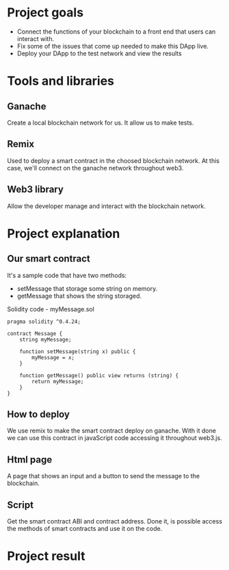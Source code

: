 # Project goals

- Connect the functions of your blockchain to a front end that users can interact with.
- Fix some of the issues that come up needed to make this DApp live.
- Deploy your DApp to the test network and view the results

# Tools and libraries

## Ganache

Create a local blockchain network for us. It allow us to make tests.

## Remix

Used to deploy a smart contract in the choosed blockchain network. At this case, we'll connect on the ganache network throughout web3.

## Web3 library

Allow the developer manage and interact with the blockchain network.

# Project explanation

## Our smart contract
It's a sample code that have two methods:
- setMessage that storage some string on memory.
- getMessage that shows the string storaged.

Solidity code - myMessage.sol
```
pragma solidity ^0.4.24;

contract Message {
    string myMessage;

    function setMessage(string x) public {
        myMessage = x;
    }

    function getMessage() public view returns (string) {
        return myMessage;
    }
}
```

## How to deploy
We use remix to make the smart contract deploy on ganache.
With it done we can use this contract in javaScript code accessing it throughout web3.js.

## Html page
A page that shows an input and a button to send the message to the blockchain.

## Script
Get the smart contract ABI and contract address.
Done it, is possible access the methods of smart contracts and use it on the code.

# Project result


